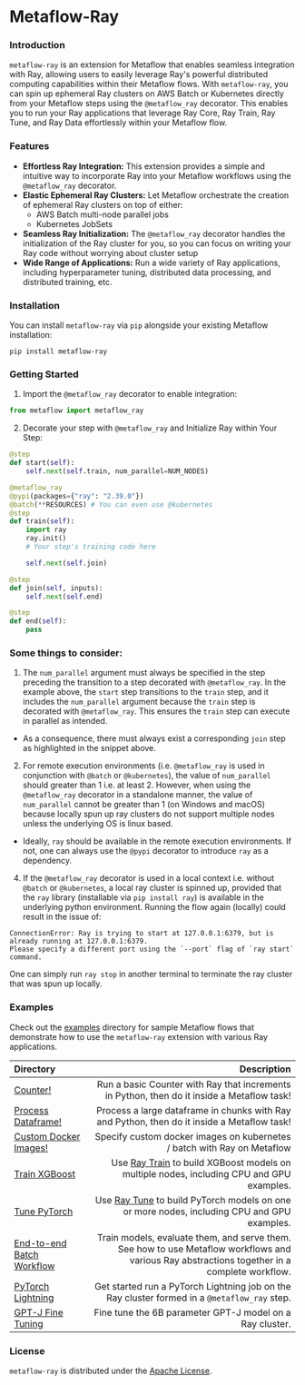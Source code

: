 # Metaflow-Ray

### Introduction
`metaflow-ray` is an extension for Metaflow that enables seamless integration with Ray, allowing users to easily leverage 
Ray's powerful distributed computing capabilities within their Metaflow flows. With `metaflow-ray`, you can spin up ephemeral Ray clusters on AWS Batch or Kubernetes directly from your Metaflow steps using the `@metaflow_ray` decorator. This enables you to run your Ray applications that leverage Ray Core, Ray Train, Ray Tune, and Ray Data effortlessly within your Metaflow flow.

### Features
- <b>Effortless Ray Integration:</b> This extension provides a simple and intuitive way to incorporate Ray 
into your Metaflow workflows using the `@metaflow_ray` decorator.
- <b>Elastic Ephemeral Ray Clusters:</b> Let Metaflow orchestrate the creation of ephemeral Ray clusters on top of either:
    - AWS Batch multi-node parallel jobs
    - Kubernetes JobSets
- <b>Seamless Ray Initialization:</b> The `@metaflow_ray` decorator handles the initialization of the Ray cluster for you, so you can focus on writing your Ray code without worrying about cluster setup
- <b>Wide Range of Applications:</b> Run a wide variety of Ray applications, including hyperparameter tuning, distributed data processing, and distributed training, etc.

### Installation
You can install `metaflow-ray` via `pip` alongside your existing Metaflow installation:
```
pip install metaflow-ray
```

### Getting Started
1. Import the `@metaflow_ray` decorator to enable integration:

```python
from metaflow import metaflow_ray
```

2. Decorate your step with `@metaflow_ray` and Initialize Ray within Your Step:

```python
@step
def start(self):
    self.next(self.train, num_parallel=NUM_NODES)

@metaflow_ray
@pypi(packages={"ray": "2.39.0"})
@batch(**RESOURCES) # You can even use @kubernetes 
@step
def train(self):
    import ray
    ray.init()
    # Your step's training code here

    self.next(self.join)

@step
def join(self, inputs):
    self.next(self.end)

@step
def end(self):
    pass
```

### Some things to consider:

1. The `num_parallel` argument must always be specified in the step preceding the transition to a step decorated with `@metaflow_ray`. In the example above, the `start` step transitions to the `train` step, and it includes the `num_parallel` argument because the `train` step is decorated with `@metaflow_ray`. This ensures the `train` step can execute in parallel as intended.
- As a consequence, there must always exist a corresponding `join` step as highlighted in the snippet above.

2. For remote execution environments (i.e. `@metaflow_ray` is used in conjunction with `@batch` or `@kubernetes`), the value of `num_parallel` should greater than 1 i.e. at least 2. However, when using the `@metaflow_ray` decorator in a standalone manner, the value of `num_parallel` cannot be greater than 1 (on Windows and macOS) because locally spun up ray clusters do not support multiple nodes unless the underlying OS is linux based.
- Ideally, `ray` should be available in the remote execution environments. If not, one can always use the `@pypi` decorator to introduce `ray` as a dependency.

4. If the `@metaflow_ray` decorator is used in a local context i.e. without `@batch` or `@kubernetes`, a local ray cluster is spinned up, provided that the `ray` library (installable via `pip install ray`) is available in the underlying python environment. Running the flow again (locally) could result in the issue of:
```
ConnectionError: Ray is trying to start at 127.0.0.1:6379, but is already running at 127.0.0.1:6379.
Please specify a different port using the `--port` flag of `ray start` command.
```
One can simply run `ray stop` in another terminal to terminate the ray cluster that was spun up locally.

### Examples
Check out the [examples](/examples) directory for sample Metaflow flows that demonstrate how to use the `metaflow-ray` extension 
with various Ray applications.

| Directory | Description |
| :--- | ---: |
| [Counter!](examples/basic_counter/README.md) | Run a basic Counter with Ray that increments in Python, then do it inside a Metaflow task! |
| [Process Dataframe!](examples/dataframe_process/README.md) | Process a large dataframe in chunks with Ray and Python, then do it inside a Metaflow task! |
| [Custom Docker Images!](examples/custom_docker_images/README.md) | Specify custom docker images on kubernetes / batch with Ray on Metaflow |
| [Train XGBoost](examples/train_xgboost/README.md) | Use [Ray Train](https://docs.ray.io/en/latest/train/train.html) to build XGBoost models on multiple nodes, including CPU and GPU examples. |
| [Tune PyTorch](examples/tune/README.md) | Use [Ray Tune](https://docs.ray.io/en/latest/tune/tune.html) to build PyTorch models on one or more nodes, including CPU and GPU examples. |  
| [End-to-end Batch Workflow](examples/e2e-batch/README.md) | Train models, evaluate them, and serve them. See how to use Metaflow workflows and various Ray abstractions together in a complete workflow. |
| [PyTorch Lightning](examples/ray-lightning-tune/README.md) | Get started run a PyTorch Lightning job on the Ray cluster formed in a `@metaflow_ray` step. |
| [GPT-J Fine Tuning](examples/fine-tune-gpt-j/README.md) | Fine tune the 6B parameter GPT-J model on a Ray cluster. |

### License
`metaflow-ray` is distributed under the <u>Apache License</u>.